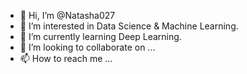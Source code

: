 - 👋 Hi, I’m @Natasha027
- 👀 I’m interested in Data Science & Machine Learning.
- 🌱 I’m currently learning Deep Learning.
- 💞️ I’m looking to collaborate on ...
- 📫 How to reach me ...

<!---
Natasha027/Natasha027 is a ✨ special ✨ repository because its `README.md` (this file) appears on your GitHub profile.
You can click the Preview link to take a look at your changes.
--->
